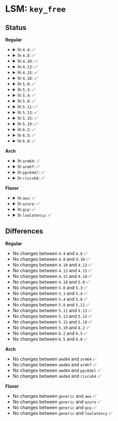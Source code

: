 # LSM: <code>key_free</code>

## Status
<b>Regular</b>
<ul>
<li>
<details>
<summary>In <code>4.4</code>: ✅</summary>

```c
void security_key_free(struct key *key);
```
</details>
</li>
<li>
<details>
<summary>In <code>4.8</code>: ✅</summary>

```c
void security_key_free(struct key *key);
```
</details>
</li>
<li>
<details>
<summary>In <code>4.10</code>: ✅</summary>

```c
void security_key_free(struct key *key);
```
</details>
</li>
<li>
<details>
<summary>In <code>4.13</code>: ✅</summary>

```c
void security_key_free(struct key *key);
```
</details>
</li>
<li>
<details>
<summary>In <code>4.15</code>: ✅</summary>

```c
void security_key_free(struct key *key);
```
</details>
</li>
<li>
<details>
<summary>In <code>4.18</code>: ✅</summary>

```c
void security_key_free(struct key *key);
```
</details>
</li>
<li>
<details>
<summary>In <code>5.0</code>: ✅</summary>

```c
void security_key_free(struct key *key);
```
</details>
</li>
<li>
<details>
<summary>In <code>5.3</code>: ✅</summary>

```c
void security_key_free(struct key *key);
```
</details>
</li>
<li>
<details>
<summary>In <code>5.4</code>: ✅</summary>

```c
void security_key_free(struct key *key);
```
</details>
</li>
<li>
<details>
<summary>In <code>5.8</code>: ✅</summary>

```c
void security_key_free(struct key *key);
```
</details>
</li>
<li>
<details>
<summary>In <code>5.11</code>: ✅</summary>

```c
void security_key_free(struct key *key);
```
</details>
</li>
<li>
<details>
<summary>In <code>5.13</code>: ✅</summary>

```c
void security_key_free(struct key *key);
```
</details>
</li>
<li>
<details>
<summary>In <code>5.15</code>: ✅</summary>

```c
void security_key_free(struct key *key);
```
</details>
</li>
<li>
<details>
<summary>In <code>5.19</code>: ✅</summary>

```c
void security_key_free(struct key *key);
```
</details>
</li>
<li>
<details>
<summary>In <code>6.2</code>: ✅</summary>

```c
void security_key_free(struct key *key);
```
</details>
</li>
<li>
<details>
<summary>In <code>6.5</code>: ✅</summary>

```c
void security_key_free(struct key *key);
```
</details>
</li>
<li>
<details>
<summary>In <code>6.8</code>: ✅</summary>

```c
void security_key_free(struct key *key);
```
</details>
</li>
</ul>
<b>Arch</b>
<ul>
<li>
<details>
<summary>In <code>arm64</code>: ✅</summary>

```c
void security_key_free(struct key *key);
```
</details>
</li>
<li>
<details>
<summary>In <code>armhf</code>: ✅</summary>

```c
void security_key_free(struct key *key);
```
</details>
</li>
<li>
<details>
<summary>In <code>ppc64el</code>: ✅</summary>

```c
void security_key_free(struct key *key);
```
</details>
</li>
<li>
<details>
<summary>In <code>riscv64</code>: ✅</summary>

```c
void security_key_free(struct key *key);
```
</details>
</li>
</ul>
<b>Flavor</b>
<ul>
<li>
<details>
<summary>In <code>aws</code>: ✅</summary>

```c
void security_key_free(struct key *key);
```
</details>
</li>
<li>
<details>
<summary>In <code>azure</code>: ✅</summary>

```c
void security_key_free(struct key *key);
```
</details>
</li>
<li>
<details>
<summary>In <code>gcp</code>: ✅</summary>

```c
void security_key_free(struct key *key);
```
</details>
</li>
<li>
<details>
<summary>In <code>lowlatency</code>: ✅</summary>

```c
void security_key_free(struct key *key);
```
</details>
</li>
</ul>

## Differences
<b>Regular</b>
<ul>
<li>
No changes between <code>4.4</code> and <code>4.8</code> ✅
</li>
<li>
No changes between <code>4.8</code> and <code>4.10</code> ✅
</li>
<li>
No changes between <code>4.10</code> and <code>4.13</code> ✅
</li>
<li>
No changes between <code>4.13</code> and <code>4.15</code> ✅
</li>
<li>
No changes between <code>4.15</code> and <code>4.18</code> ✅
</li>
<li>
No changes between <code>4.18</code> and <code>5.0</code> ✅
</li>
<li>
No changes between <code>5.0</code> and <code>5.3</code> ✅
</li>
<li>
No changes between <code>5.3</code> and <code>5.4</code> ✅
</li>
<li>
No changes between <code>5.4</code> and <code>5.8</code> ✅
</li>
<li>
No changes between <code>5.8</code> and <code>5.11</code> ✅
</li>
<li>
No changes between <code>5.11</code> and <code>5.13</code> ✅
</li>
<li>
No changes between <code>5.13</code> and <code>5.15</code> ✅
</li>
<li>
No changes between <code>5.15</code> and <code>5.19</code> ✅
</li>
<li>
No changes between <code>5.19</code> and <code>6.2</code> ✅
</li>
<li>
No changes between <code>6.2</code> and <code>6.5</code> ✅
</li>
<li>
No changes between <code>6.5</code> and <code>6.8</code> ✅
</li>
</ul>
<b>Arch</b>
<ul>
<li>
No changes between <code>amd64</code> and <code>arm64</code> ✅
</li>
<li>
No changes between <code>amd64</code> and <code>armhf</code> ✅
</li>
<li>
No changes between <code>amd64</code> and <code>ppc64el</code> ✅
</li>
<li>
No changes between <code>amd64</code> and <code>riscv64</code> ✅
</li>
</ul>
<b>Flavor</b>
<ul>
<li>
No changes between <code>generic</code> and <code>aws</code> ✅
</li>
<li>
No changes between <code>generic</code> and <code>azure</code> ✅
</li>
<li>
No changes between <code>generic</code> and <code>gcp</code> ✅
</li>
<li>
No changes between <code>generic</code> and <code>lowlatency</code> ✅
</li>
</ul>
